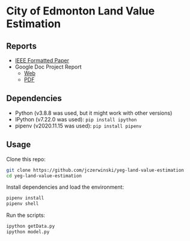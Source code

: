 # City of Edmonton Land Value Estimation

## Reports
 - [IEEE Formatted Paper](https://github.com/jczerwinski/yeg-land-value-estimation/raw/main/paper.pdf)
 - Google Doc Project Report
   - [Web](https://docs.google.com/document/d/1xmQWSsDa5OCwl9u7ln4yNPeCYkE5dnOUOrxTHfczDYc/edit?usp=sharing)
   - [PDF](https://github.com/jczerwinski/yeg-land-value-estimation/raw/main/project-report.pdf)

## Dependencies

 - Python (v3.8.8 was used, but it might work with other versions)
 - IPython (v7.22.0 was used): `pip install ipython`
 - pipenv (v2020.11.15 was used): `pip install pipenv`

## Usage

Clone this repo:

```sh
git clone https://github.com/jczerwinski/yeg-land-value-estimation
cd yeg-land-value-estimation
```

Install dependencies and load the environment:

```sh
pipenv install
pipenv shell
```

Run the scripts:

```sh
ipython getData.py
ipython model.py
```
